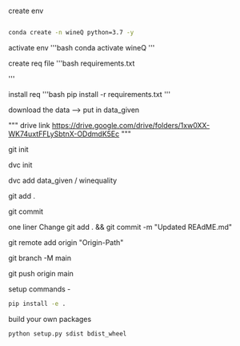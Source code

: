 create env

```bash

conda create -n wineQ python=3.7 -y
```

activate env
'''bash
conda activate wineQ
'''

create req file
'''bash
requirements.txt

'''

install req
'''bash
pip install -r requirements.txt
'''

download the data --> put in data_given

"""
drive link
https://drive.google.com/drive/folders/1xw0XX-WK74uxtFFLySbtnX-ODdmdK5Ec
"""

git init

dvc init

dvc add data_given / winequality

git add .

git commit

one liner Change
git add . && git commit -m "Updated REAdME.md"
 
git remote add origin "Origin-Path"

git branch -M main

git push origin main

setup commands -
```bash
pip install -e .
```

build your own packages
```bash
python setup.py sdist bdist_wheel
```